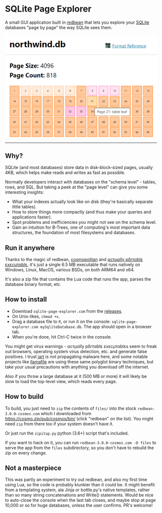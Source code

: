 # SQLite Page Explorer

A small GUI application built in [redbean](https://redbean.dev/) that lets you explore your [SQLite](https://sqlite.com/) databases "page by page" the way SQLite sees them.

![Top-level view](https://github.com/QuadrupleA/sqlite-page-explorer/blob/github_media/github_media/top_view.png)

---

## Why?

SQLite (and most databases) store data in disk-block-sized pages, usually 4KB, which helps make reads and writes as fast as possible.

Normally developers interact with databases on the "schema level" - tables, rows, and SQL. But taking a peek at the "page level" can give you some interesting insights:

* What your indexes actually look like on disk (they're basically separate little tables).
* How to store things more compactly (and thus make your queries and applications faster).
* Spot problems and inefficiencies you might not see on the schema level.
* Gain an intuition for B-Trees, one of computing's most important data structures, the foundation of most filesystems and databases.

## Run it anywhere

Thanks to the magic of redbean, [cosmopolitan](https://github.com/jart/cosmopolitan) and [αcτµαlly pδrταblε εxεcµταblε](https://justine.lol/ape.html), it's just a single 6.5 MB executable that runs natively on Windows, Linux, MacOS, various BSDs, on both ARM64 and x64. 

It's also a zip file that contains the Lua code that runs the app, parses the database binary format, etc.

## How to install

* Download `sqlite-page-explorer.com` from the [releases](https://github.com/QuadrupleA/sqlite-page-explorer/releases/). 
* On Unix-likes, `chmod +x`. 
* Drag a database file to it, or run it on the console: `sqlite-page-explorer.com mySqliteDatabase.db`. The app should open in a browser tab.
* When you're done, hit Ctrl-C twice in the console.

You might get virus warnings - αcτµαlly pδrταblε εxεcµταblεs seem to freak out browsers, operating system virus detection, etc. and generate false positives. I trust [jart](https://github.com/jart/) is not propagating malware here, and some notable projects like [llamafile](https://github.com/Mozilla-Ocho/llamafile) are using these same polyglot binary techniques, but take your usual precautions with anything you download off the internet. 

Also if you throw a large database at it (500 MB or more) it will likely be slow to load the top-level view, which reads every page.

## How to build

To build, you just need to `zip` the contents of `files/` into the stock `redbean-3.0.0-cosmos.com` which I downloaded from https://cosmo.zip/pub/cosmos/bin/ (click "redbean" on the list). You might need `zip` from there too if your system doesn't have it.

Or just run the `zipitup.py` python (3.6+) script that's included.

If you want to hack on it, you can run `redbean-3.0.0-cosmos.com -D files` to serve the app from the `files` subdirectory, so you don't have to rebuild the zip on every change.

## Not a masterpiece

This was partly an experiment to try out redbean, and also my first time using Lua, so the code is probably klunkier than it could be. It might benefit from a templating system, ala Jinja or bottle.py's native templates, rather than so many string concatenations and Write() statements. Would be nice to auto-close the console when the last tab closes, and maybe stop at page 10,000 or so for huge databases, unless the user confirms. PR's welcome!